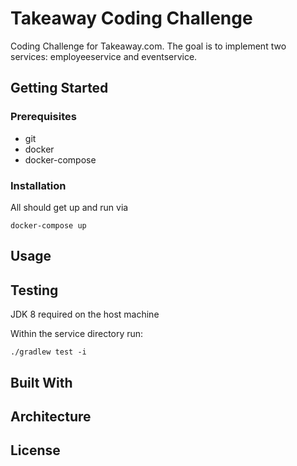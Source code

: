 # Takeaway Coding Challenge

Coding Challenge for Takeaway.com. The goal is to implement two services: employee­service and event­service.

## Getting Started

### Prerequisites

* git
* docker
* docker-compose

### Installation

All should get up and run via

```
docker-compose up
```

## Usage

## Testing

JDK 8 required on the host machine

Within the service directory run:

```
./gradlew test -i 
```

## Built With

## Architecture

## License